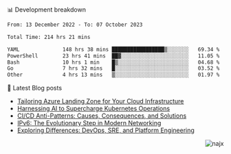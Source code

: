 📊 Development breakdown
<!--START_SECTION:waka-->

```txt
From: 13 December 2022 - To: 07 October 2023

Total Time: 214 hrs 21 mins

YAML              148 hrs 38 mins █████████████████▒░░░░░░░   69.34 %
PowerShell        23 hrs 41 mins  ██▓░░░░░░░░░░░░░░░░░░░░░░   11.05 %
Bash              10 hrs 1 min    █▒░░░░░░░░░░░░░░░░░░░░░░░   04.68 %
Go                7 hrs 32 mins   █░░░░░░░░░░░░░░░░░░░░░░░░   03.52 %
Other             4 hrs 13 mins   ▒░░░░░░░░░░░░░░░░░░░░░░░░   01.97 %
```

<!--END_SECTION:waka-->

📕 Latest Blog posts

<!-- BLOG-POST-LIST:START -->
- [Tailoring Azure Landing Zone for Your Cloud Infrastructure](https://najx.dev/tailoring-your-azure-landing-zone-for-cloud-infrastructure/)
- [Harnessing AI to Supercharge Kubernetes Operations](https://najx.dev/harnessing-ai-to-supercharge-kubernetes-operations/)
- [CI/CD Anti-Patterns: Causes, Consequences, and Solutions](https://najx.dev/cicd-anti-patterns/)
- [IPv6: The Evolutionary Step in Modern Networking](https://najx.dev/why-ipv6-is-the-future/)
- [Exploring Differences: DevOps, SRE, and Platform Engineering](https://najx.dev/devops-vs-sre-vs-platform-engineering/)
<!-- BLOG-POST-LIST:END -->

<p align="right">
  <img src="https://komarev.com/ghpvc/?username=najx&label=GitHub%20Profile%20Views&color=yellow&style=flat" alt="najx" />
</p align="center">
